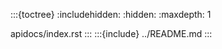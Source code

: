 :::{toctree}
:includehidden: 
:hidden:
:maxdepth: 1

apidocs/index.rst
:::
:::{include} ../README.md
:::